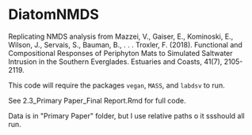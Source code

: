 # DiatomNMDS
Replicating NMDS analysis from Mazzei, V., Gaiser, E., Kominoski, E., Wilson, J., Servais, S., Bauman, B., . . . Troxler, F. (2018). Functional and Compositional Responses of Periphyton Mats to Simulated Saltwater Intrusion in the Southern Everglades. Estuaries and Coasts, 41(7), 2105-2119.

This code will require the packages `vegan`, `MASS`, and `labdsv` to run.

See 2.3_Primary Paper_Final Report.Rmd for full code.

Data is in "Primary Paper" folder, but I use relative paths o it ssshould all run. 

